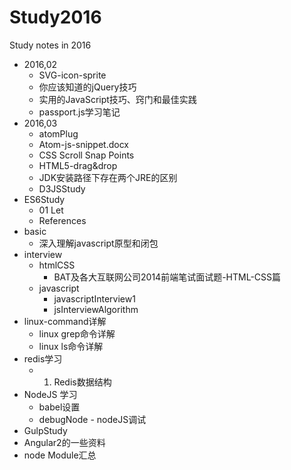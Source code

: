 # Study2016

Study notes in 2016

- 2016,02
	- SVG-icon-sprite
	- 你应该知道的jQuery技巧
	- 实用的JavaScript技巧、窍门和最佳实践
	- passport.js学习笔记
- 2016,03
 	- atomPlug
 	- Atom-js-snippet.docx
 	- CSS Scroll Snap Points
 	- HTML5-drag&drop
 	- JDK安装路径下存在两个JRE的区别
 	- D3JSStudy
- ES6Study
 	- 01 Let
 	- References
- basic
	- 深入理解javascript原型和闭包 
- interview
	- htmlCSS
		- BAT及各大互联网公司2014前端笔试面试题-HTML-CSS篇
	- javascript
		- javascriptInterview1
		- jsInterviewAlgorithm
- linux-command详解
	- linux grep命令详解
	- linux ls命令详解
- redis学习
	- 1. Redis数据结构
- NodeJS 学习
	- babel设置
	- debugNode - nodeJS调试
- GulpStudy
- Angular2的一些资料
- node Module汇总
